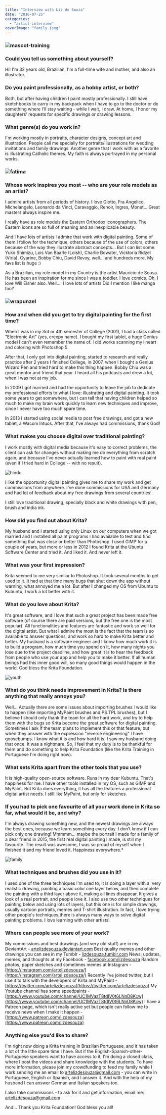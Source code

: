 ```yaml
---
title: "Interview with Liz de Souza"
date: "2016-07-25"
categories: 
  - "artist-interview"
coverImage: "family.jpeg"
---
```


### ![mascot-training](/images/posts/2016/mascot-training.jpeg)

### Could you tell us something about yourself?

Hi! I'm 32 years old, Brazilian, I'm a full-time wife and mother, and also an illustrator.

### Do you paint professionally, as a hobby artist, or both?

Both, but after having children I paint mostly professionally. I still have sketchbooks to carry in my backpack when I have to go to the doctor or do something where I'll stay waiting - while I wait, I draw. At home, I honor my daughters' requests for specific drawings or drawing lessons.

### What genre(s) do you work in?

I'm working mostly in portraits, character designs, concept art and illustration. People call me specially for portraits/illustrations for wedding invitations and family drawings. Another genre that I work with as a favorite is illustrating Catholic themes. My faith is always portrayed in my personal works.

### ![fatima](/images/posts/2016/fatima.jpeg)

### Whose work inspires you most -- who are your role models as an artist?

I admire artists from all periods of history. I love Giotto, Fra Angelico, Michelangelo, Leonardo da Vinci, Caravaggio, Renoir, Ingres, Monet... Great masters always inspire me.

I really have as role models the Eastern Orthodox iconographers. The Eastern icons are so full of meaning and an inexplicable beauty.

And I have lots of artists I admire that work with digital painting. Some of them I follow for the technique, others because of the use of colors, others because of the way they illustrate abstract concepts... But I can list some: Yuko Shimizu, Lois Van Baarle (Loish), Charlie Bowater, Vicktoria Ridzel (Viria), Cyarine, Bobby Chiu, David Revoy, well... and hundreds more. My favs list is huge :)

As a Brazilian, my role model in my Country is the artist Maurício de Sousa. He has been an inspiration for me since I was a toddler. I love comics. Oh, I love Will Eisner also. Well.... I love lots of artists Did I mention I like manga too?

### ![wrapunzel](/images/posts/2016/wrapunzel.jpeg)

### How and when did you get to try digital painting for the first time?

When I was in my 3rd or 4th semester of College (2001), I had a class called "Electronic Art" (yes, creepy name). I bought my first tablet, a huge Genius model I can't even remember the name of. I did works scanning my lineart and coloring with Photoshop 5.

After that, I only got into digital painting, started to research and really practice after 2 years I finished College, in 2007, when I bought a Genius Wizard Pen and tried hard to make this thing happen. Bobby Chiu was a great mentor and friend that year. I heard all his podcasts and drew a lot, when I was not at my job.

In 2009 I got married and had the opportunity to leave the job to dedicate my professional efforts to what I love: illustrating and digital painting. It took some years to get somewhere, but I can tell that having children helped so much to make my brain work quickly to learn new techniques and improve, since I never have too much spare time.

In 2013 I started using social media to post free drawings, and got a new tablet, a Wacom Intuos. After that, I've always had commissions, thank God!

### What makes you choose digital over traditional painting?

I work mostly with digital media because it's easy to correct problems, the client can ask for changes without making me do everything from scratch again, and because I've never actually learned how to paint with real paint (even if I tried hard in College -- with no result).

![hindu](/images/posts/2016/hindu.jpeg)

I like the opportunity digital painting gives me to share my work and get commissions from anywhere. I've done commissions for USA and Germany and had lot of feedback about my free drawings from several countries!

I still love traditional drawing, specially black and white drawings with pen, brush and india ink.

### How did you find out about Krita?

My husband and I started using only Linux on our computers when we got married and I installed all paint programs I had available to test and find something that was close or better than Photoshop. I used GIMP for a couple of years, but more or less in 2012 I found Krita at the Ubuntu Software Center and tried it. And liked it. And never left it.

### What was your first impression?

Krita seemed to me very similar to Photoshop. It took several months to get used to it. It had at that time many bugs that shut down the app without warning, what annoyed me a lot. But after I changed my OS from Ubuntu to Kubuntu, I work a lot better with it.

### What do you love about Krita?

It's great software, and I love that such a great project has been made free software (of course there are paid versions, but the free one is the most popular). All functionalities and features are fantastic and work so well for  the digital artist. But what I admire the most is the fact that the team is so available to answer questions, and work so hard to make Krita better and better. My husband is a software engineer and I know how much work it is to build a program, how much time you spend on it, how many nights you lose due to the project deadline, and how great it is to hear the feedback from people who use your app and help you to make it better. If all human beings had this inner good will, so many good things would happen in the world. God bless the Krita Foundation.

![youth](/images/posts/2016/youth.jpeg)

### What do you think needs improvement in Krita? Is there anything that really annoys you?

Well... Actually there are some issues about importing brushes I would like to happen (like importing MyPaint brushes and PS.TPL brushes), but I believe I should only thank the team for all the hard work, and try to help them with the bugs so Krita become the great software for digital painting. Sometimes I ask if the team plans to implement this or that feature, but when they answer with the expression "reverse engineering" I have goosebumps. I know what it is and how hard it is. I saw my husband doing that once. It was a nightmare. So, I feel that my duty is to be thankful for them and do something to help Krita Foundation (like the Krita Training in Portuguese I'm doing right now).

### What sets Krita apart from the other tools that you use?

It is high-quality open-source software. Runs in my dear Kubuntu. That's happiness for me. I have other tools installed in my OS, such as GIMP and MyPaint. But Krita does everything, it has all the features a professional digital artist needs. I still like MyPaint, but only for sketches.

### If you had to pick one favourite of all your work done in Krita so far, what would it be, and why?

I'm always drawing something new, and the newest drawings are always the best ones, because we learn something every day. I don't know if I can pick only one drawing! Mmmmm... maybe the portrait I made for a family of a dear friend in 2015, the first real digital painting I made, is still my favourite. The result was awesome, I was so proud of myself when I finished it and my friend loved it. Happiness everywhere.\*

![family](/images/posts/2016/family.jpeg)

### What techniques and brushes did you use in it?

I used one of the three techniques I'm used to; it is doing a layer with a  very realistic drawing, painting a basic color one layer below, and then complete the painting with a third layer above it, making all lines disappear. It gives a look of a real portrait, and people love it. I also use two other techniques for painting below and using lots of layers, but this one is for simple drawings, usually cartoon portraits, memes and T-shirt illustration. In fact, I love trying other people's techniques,there is always many ways to solve digital painting problems. I love learning with other artists!

### Where can people see more of your work?

My commissions and best drawings (and very old stuff) are in my DeviantArt - [artelizdesouza.deviantart.com](http://artelizdesouza.deviantart.com) Best quality memes and other drawings you can see in my Tumblr - [lizdesouza.tumblr.com](http://lizdesouza.tumblr.com) News, updates, memes, and thoughts at my Facebook - [facebook.com/lizdesouza](http://facebook.com/lizdesouza) Random photos, paper sketches and sometimes memes at Instagram - [https://instagram.com/artelizdesouza/](https://instagram.com/artelizdesouza/) Recently I've joined twitter, but I use it to talk with the developers of Krita and MyPaint - [https://twitter.com/artelizdesouza](https://twitter.com/artelizdesouza) My Youtube channel has some speedpaints - [https://www.youtube.com/channel/UC1MVazT8tdIV0t6LNnD8Kcw](https://www.youtube.com/channel/UC1MVazT8tdIV0t6LNnD8Kcw) I have a Patreon page, which isn't really active yet but people can follow me to receive news when I make it happen - [https://www.patreon.com/lizdesouza](https://www.patreon.com/lizdesouza)

### Anything else you'd like to share?

I'm right now doing a Krita training in Brazilian Portuguese, and it has taken a lot of the little spare time I have. But if the English-Spanish-other-Portuguese speakers want to have access to it, I'm doing a closed class, where I post the videos and share knowledge with the students. To have more information, please join my crowdfunding to feed my family while I work sending me an email to [artelizdesouza@gmail.com](mailto:artelizdesouza@gmail.com) - you can write in Portuguese, English or Spanish, and I answer it. And with the help of my husband I can answer German and Italian speakers too.

I also take commissions - to ask for it and get information, email me: [artelizdesouza@gmail.com](mailto:artelizdesouza@gmail.com)

And... Thank you Krita Foundation! God bless you all!
